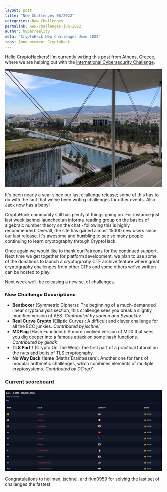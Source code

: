 ```yaml
---
layout: post
title: "New Challenges 06/2022"
categories: New Challenges
permalink: new-challenges-jun-2022
author: hyperreality
meta: "CryptoHack New Challenges June 2022"
tags: Announcement CryptoHack
---
```


Hello CryptoHackers! I'm currently writing this post from Athens, Greece, where we are helping out with the [International Cybersecurity Challenge](https://ecsc.eu/icc/).

![Athens Photo](/assets/images/athensicc.png)

It's been nearly a year since our last challenge release; some of this has to do with the fact that we've been writing challenges for other events. Also Jack now has a baby!

CryptoHack community still has plenty of things going on. For instance just last week jschnei launched an informal reading group on the basics of algebraic number theory on the chat - following this is highly recommended. Overall, the site has gained almost 15000 new users since our last release. It's awesome and humbling to see so many people continuing to learn cryptography through CryptoHack.

Once again we would like to thank our Patreons for the continued support. Next time we get together for platform development, we plan to use some of the donations to launch a cryptography CTF archive feature where great cryptography challenges from other CTFs and some others we've written can be hosted to play.

Next week we'll be releasing a new set of challenges.

### New Challenge Descriptions

- **Beatboxer** (Symmetric Ciphers): The beginning of a much-demanded linear cryptanalysis section, this challenge sees you break a slightly modified version of AES. _Contributed by yaumn and Synacktiv_
- **Real Curve Crypto** (Elliptic Curves): A difficult and clever challenge for all the ECC junkies. _Contributed by jschnei_
- **MDFlag** (Hash Functions): A more involved version of MD0 that sees you dig deeper into a famous attack on some hash functions. _Contributed by giladk_
- **TLS Part 1** (Crypto On The Web): The first part of a practical tutorial on the nuts and bolts of TLS cryptography. 
- **No Way Back Home** (Maths Brainteasers): Another one for fans of modular arithmetic challenges, which combines elements of multiple cryptosystems. _Contributed by DCryp7_

### Current scoreboard

![CryptoHack Scoreboard 2022/06](/assets/images/scoreboard_202206.png)

Congratulations to hellman, jschnei, and rkm0959 for solving the last set of challenges the fastest.


